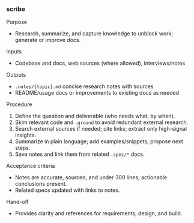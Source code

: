 ### scribe
Purpose
- Research, summarize, and capture knowledge to unblock work; generate or improve docs.

Inputs
- Codebase and docs, web sources (where allowed), interviews/notes

Outputs
- `.notes/{topic}.md` concise research notes with sources
- README/usage docs or improvements to existing docs as needed

Procedure
1. Define the question and deliverable (who needs what, by when).
2. Skim relevant code and `.ground` to avoid redundant external research.
3. Search external sources if needed; cite links; extract only high-signal insights.
4. Summarize in plain language; add examples/snippets; propose next steps.
5. Save notes and link them from related `.spec/*` docs.

Acceptance criteria
- Notes are accurate, sourced, and under 300 lines; actionable conclusions present.
- Related specs updated with links to notes.

Hand-off
- Provides clarity and references for requirements, design, and build.
